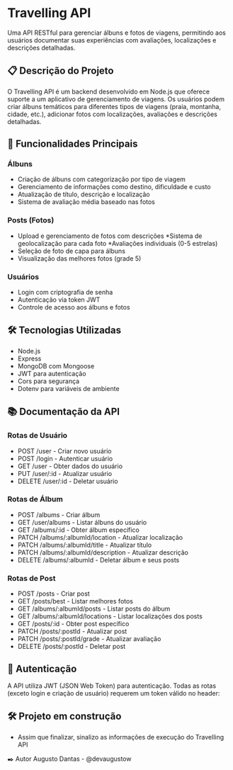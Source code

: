 # Travelling API

Uma API RESTful para gerenciar álbuns e fotos de viagens, permitindo aos usuários documentar suas experiências com avaliações, localizações e descrições detalhadas.

## 📋 Descrição do Projeto
O Travelling API é um backend desenvolvido em Node.js que oferece suporte a um aplicativo de gerenciamento de viagens. Os usuários podem criar álbuns temáticos para diferentes tipos de viagens (praia, montanha, cidade, etc.), adicionar fotos com localizações, avaliações e descrições detalhadas.

## 🚀 Funcionalidades Principais
### Álbuns
* Criação de álbuns com categorização por tipo de viagem
* Gerenciamento de informações como destino, dificuldade e custo
* Atualização de título, descrição e localização
* Sistema de avaliação média baseado nas fotos

### Posts (Fotos)
* Upload e gerenciamento de fotos com descrições
*Sistema de geolocalização para cada foto
*Avaliações individuais (0-5 estrelas)
* Seleção de foto de capa para álbuns
* Visualização das melhores fotos (grade 5)

### Usuários
* Login com criptografia de senha
* Autenticação via token JWT
* Controle de acesso aos álbuns e fotos

## 🛠️ Tecnologias Utilizadas
* Node.js
* Express
* MongoDB com Mongoose
* JWT para autenticação
* Cors para segurança
* Dotenv para variáveis de ambiente

## 📚 Documentação da API
### Rotas de Usuário
* POST /user - Criar novo usuário
* POST /login - Autenticar usuário
* GET /user - Obter dados do usuário
* PUT /user/:id - Atualizar usuário
* DELETE /user/:id - Deletar usuário

### Rotas de Álbum
* POST /albums - Criar álbum
* GET /user/albums - Listar álbuns do usuário
* GET /albums/:id - Obter álbum específico
* PATCH /albums/:albumId/location - Atualizar localização
* PATCH /albums/:albumId/title - Atualizar título
* PATCH /albums/:albumId/description - Atualizar descrição
* DELETE /albums/:albumId - Deletar álbum e seus posts

### Rotas de Post
* POST /posts - Criar post
* GET /posts/best - Listar melhores fotos
* GET /albums/:albumId/posts - Listar posts do álbum
* GET /albums/:albumId/locations - Listar localizações dos posts
* GET /posts/:id - Obter post específico
* PATCH /posts/:postId - Atualizar post
* PATCH /posts/:postId/grade - Atualizar avaliação
* DELETE /posts/:postId - Deletar post

## 🔐 Autenticação
A API utiliza JWT (JSON Web Token) para autenticação. Todas as rotas (exceto login e criação de usuário) requerem um token válido no header:

##  🛠 Projeto em construção
* Assim que finalizar, sinalizo as informações de execução do Travelling API

✒️ Autor
Augusto Dantas - @devaugustow